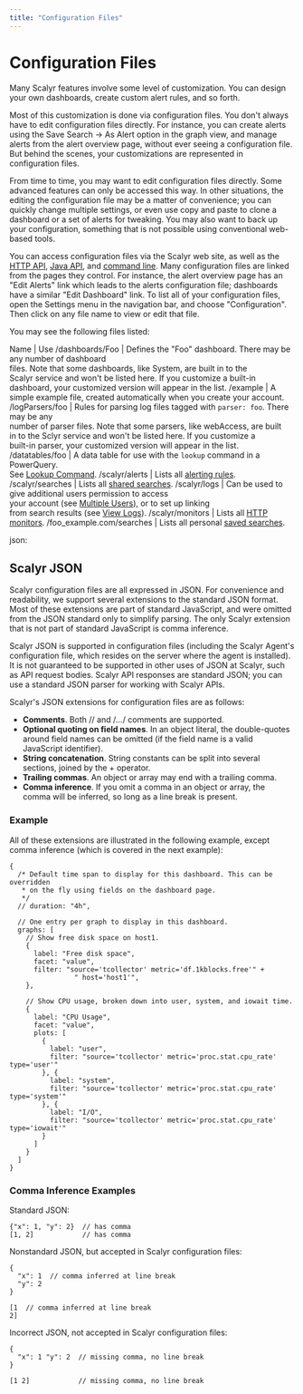 ```yaml
---
title: "Configuration Files"
---
```


# Configuration Files

Many Scalyr features involve some level of customization. You can design your own dashboards, create
custom alert rules, and so forth.

Most of this customization is done via configuration files. You don't always have to edit configuration
files directly. For instance, you can create alerts using the Save Search -> As Alert option in the graph view,
and manage alerts from the alert overview page, without ever seeing a configuration file. But behind
the scenes, your customizations are represented in configuration files.

From time to time, you may want to edit configuration files directly. Some advanced features can
only be accessed this way. In other situations, the editing the configuration file may be a
matter of convenience; you can quickly change multiple settings, or even use copy and paste to
clone a dashboard or a set of alerts for tweaking. You may also want to back up your configuration,
something that is not possible using conventional web-based tools.

You can access configuration files via the Scalyr web site, as well as the [HTTP API](/help/api),
[Java API](/help/java-api), and [command line](/help/command-line). 
Many configuration files are linked from the pages they control. For instance, the alert overview page 
has an "Edit Alerts" link which leads to the alerts configuration file; dashboards have a similar 
"Edit Dashboard" link. To list all of your configuration files, open the Settings menu in the navigation 
bar, and choose "Configuration". Then click on any file name to view or edit that file.

You may see the following files listed:

Name                         | Use
/dashboards/Foo              | Defines the "Foo" dashboard. There may be any number of dashboard \
                                      files. Note that some dashboards, like System, are built in to the \
                                      Scalyr service and won't be listed here. If you customize a built-in \
                                      dashboard, your customized version will appear in the list.
/example                     | A simple example file, created automatically when you create your account.
/logParsers/foo              | Rules for parsing log files tagged with ``parser: foo``. There may be any \
                                      number of parser files. Note that some parsers, like webAccess, are built \
                                      in to the Sclyr service and won't be listed here. If you customize a \
                                      built-in parser, your customized version will appear in the list.
/datatables/foo              | A data table for use with the ``lookup`` command in a PowerQuery. \
                                      See [Lookup Command](/help/power-queries#lookup).
/scalyr/alerts               | Lists all [alerting rules](/help/alerts).
/scalyr/searches             | Lists all [shared searches](/help/saved-searches#shared).
/scalyr/logs                 | Can be used to give additional users permission to access \
                                      your account (see [Multiple Users](/help/users)), or to set up linking \
                                      from search results (see [View Logs](/help/view)).
/scalyr/monitors             | Lists all [HTTP monitors](/help/monitors).
/foo_example.com/searches   | Lists all personal [saved searches](/help/saved-searches).


json: <Scalyr JSON>
## Scalyr JSON 

Scalyr configuration files are all expressed in JSON. For convenience and readability, we support
several extensions to the standard JSON format. Most of these extensions are part of standard
JavaScript, and were omitted from the JSON standard only to simplify parsing. The only Scalyr
extension that is not part of standard JavaScript is comma inference.

Scalyr JSON is supported in configuration files (including the Scalyr Agent's configuration file,
which resides on the server where the agent is installed). It is not guaranteed to be supported in
other uses of JSON at Scalyr, such as API request bodies. Scalyr API responses are standard JSON;
you can use a standard JSON parser for working with Scalyr APIs.

Scalyr's JSON extensions for configuration files are as follows:

- **Comments**. Both // and /*...*/ comments are supported. 
- **Optional quoting on field names**. In an object literal, the double-quotes around field
  names can be omitted (if the field name is a valid JavaScript identifier).  
- **String concatenation**. String constants can be split into several sections, joined by
  the + operator. 
- **Trailing commas**. An object or array may end with a trailing comma. 
- **Comma inference**. If you omit a comma in an object or array, the comma will be inferred,
  so long as a line break is present.

### Example

All of these extensions are illustrated in the following example, except comma inference
(which is covered in the next example):

    {
      /* Default time span to display for this dashboard. This can be overridden
       * on the fly using fields on the dashboard page.
       */
      // duration: "4h",
      
      // One entry per graph to display in this dashboard.
      graphs: [
        // Show free disk space on host1.
        {
          label: "Free disk space",
          facet: "value",
          filter: "source='tcollector' metric='df.1kblocks.free'" +
                    " host='host1'",
        },
        
        // Show CPU usage, broken down into user, system, and iowait time.
        {
          label: "CPU Usage",
          facet: "value",
          plots: [
            {
              label: "user",
              filter: "source='tcollector' metric='proc.stat.cpu_rate' type='user'"
            }, {
              label: "system",
              filter: "source='tcollector' metric='proc.stat.cpu_rate' type='system'"
            }, {
              label: "I/O",
              filter: "source='tcollector' metric='proc.stat.cpu_rate' type='iowait'"
            }
          ]
        }
      ]
    }

### Comma Inference Examples

Standard JSON:

    {"x": 1, "y": 2}  // has comma
    [1, 2]            // has comma

Nonstandard JSON, but accepted in Scalyr configuration files:

    {
      "x": 1  // comma inferred at line break
      "y": 2
    }
     
    [1  // comma inferred at line break
    2]

Incorrect JSON, not accepted in Scalyr configuration files:

    {
      "x": 1 "y": 2  // missing comma, no line break
    }                
     
    [1 2]            // missing comma, no line break
